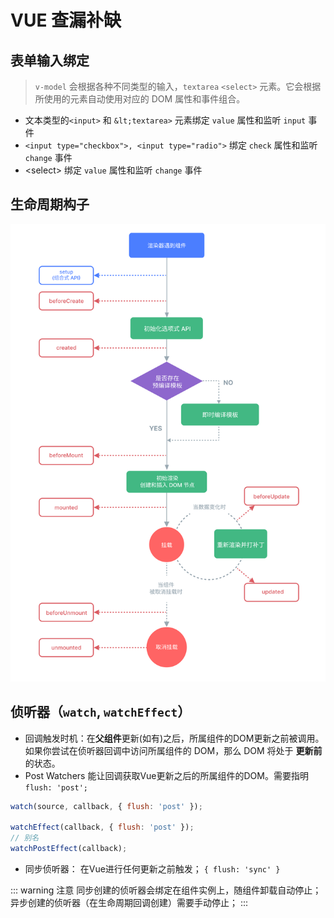 # VUE 查漏补缺

## 表单输入绑定
> `v-model` 会根据各种不同类型的输入，`textarea` `<select>` 元素。它会根据所使用的元素自动使用对应的 DOM 属性和事件组合。

- 文本类型的`<input>` 和 `&lt;textarea>` 元素绑定 `value` 属性和监听 `input` 事件
- `<input type="checkbox">, <input type="radio">` 绑定 `check` 属性和监听 `change` 事件
- &lt;select&gt; 绑定 `value` 属性和监听 `change` 事件

## 生命周期构子

![alt](/assets/capture/lifecycle_hooks.png)

## 侦听器（`watch`, `watchEffect`）

- 回调触发时机：在**父组件**更新(如有)之后，所属组件的DOM更新之前被调用。如果你尝试在侦听器回调中访问所属组件的 DOM，那么 DOM 将处于 **更新前** 的状态。
- Post Watchers 能让回调获取Vue更新之后的所属组件的DOM。需要指明 `flush: 'post';`
```js
watch(source, callback, { flush: 'post' });

watchEffect(callback, { flush: 'post' });
// 别名
watchPostEffect(callback);
```
- 同步侦听器： 在Vue进行任何更新之前触发； `{ flush: 'sync' }`

::: warning 注意
同步创建的侦听器会绑定在组件实例上，随组件卸载自动停止；
异步创建的侦听器（在生命周期回调创建）需要手动停止；
:::